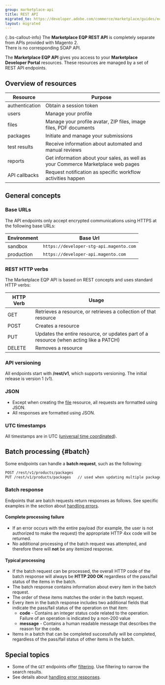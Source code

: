 ```yaml
---
group: marketplace-api
title: REST API
migrated_to: https://developer.adobe.com/commerce/marketplace/guides/eqp/v1/rest-api/
layout: migrated
---
```


 {:.bs-callout-info}
The **Marketplace EQP REST API** is completely separate from APIs provided with Magento 2.
<br/>There is no corresponding SOAP API.

The **Marketplace EQP API** gives you access to your **Marketplace Developer Portal** resources.
These resources are managed by a set of REST API endpoints.

## Overview of resources

| Resource       | Purpose |
|----------------|---------|
| authentication | Obtain a session token |
| users          | Manage your profile    |
| files          | Manage your profile avatar, ZIP files, image files, PDF documents |
| packages       | Initiate and manage your submissions                        |
| test results   | Receive information about automated and manual reviews      |
| reports        | Get information about your sales, as well as your Commerce Marketplace web pages |
| API callbacks  | Request notification as specific workflow activities happen |

## General concepts

### Base URLs

The API endpoints only accept encrypted communications using HTTPS at the following base URLs:

|Environment|Base Url|
|-----------|--------|
|sandbox    | `https://developer-stg-api.magento.com` |
|production | `https://developer-api.magento.com`     |

### REST HTTP verbs

The Marketplace EQP API is based on REST concepts and uses standard HTTP verbs:

|HTTP Verb|Usage|
|---------|-----|
| GET     | Retrieves a resource, or retrieves a collection of that resource |
| POST    | Creates a resource |
| PUT     | Updates the entire resource, or updates part of a resource (when acting like a PATCH) |
| DELETE  | Removes a resource |

### API versioning

All endpoints start with **/rest/v1**, which supports versioning. The initial release is version 1 (v1).

### JSON

-  Except when creating the [file](files.html) resource, all requests are formatted using JSON.
-  All responses are formatted using JSON.

### UTC timestamps

All timestamps are in UTC ([universal time coordinated](https://en.wikipedia.org/wiki/Coordinated_Universal_Time)).

## Batch processing {#batch}

Some endpoints can handle a **batch request**, such as the following:

```html
POST /rest/v1/products/packages
PUT /rest/v1/products/packages   // used when updating multiple packages in one request
```

### Batch response

Endpoints that are batch requests return responses as follows.
See specific examples in the section about [handling errors](handling-errors.html).

#### Complete processing failure

-  If an error occurs with the entire payload (for example, the user is not authorized to make the request) the appropriate HTTP 4xx code will be returned.
-  No additional processing of the batch request was attempted, and therefore there will **not** be any itemized response.

#### Typical processing

-  If the batch request can be processed, the overall HTTP code of the batch response will always be **HTTP 200 OK** regardless of the pass/fail status of the items in the batch.
-  The batch response contains information about every item in the batch request.
-  The order of these items matches the order in the batch request.
-  Every item in the batch response includes two additional fields that indicate the pass/fail status of the operation on that item:
   -  **code** - Contains an integer status code related to the operation. Failure of an operation is indicated by a non-200 value
   -  **message** - Contains a human readable message that describes the reason for the code.
-  Items in a batch that can be completed successfully will be completed, regardless of the pass/fail status of other items in the batch.

## Special topics

-  Some of the `GET` endpoints offer [filtering](filtering.html).  Use filtering to narrow the search results.
-  See details about [handling error responses](handling-errors.html).
